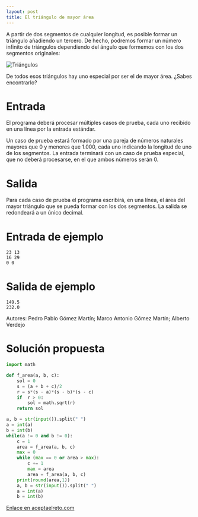 ```yaml
---
layout: post
title: El triángulo de mayor área
---
```


A partir de dos segmentos de cualquier longitud, es posible formar un triángulo añadiendo un tercero. De hecho, podremos formar un número 
infinito de triángulos dependiendo del ángulo que formemos con los dos segmentos originales:

![Triángulos](https://www.aceptaelreto.com/pub/problems/v003/50/st/statements/Spanish/Triangulos.svg)

De todos esos triángulos hay uno especial por ser el de mayor área. ¿Sabes encontrarlo?

# Entrada

El programa deberá procesar múltiples casos de prueba, cada uno recibido en una línea por la entrada estándar.

Un caso de prueba estará formado por una pareja de números naturales mayores que 0 y menores que 1.000, cada uno indicando la longitud de uno de los segmentos. La entrada terminará con un caso de prueba especial, que no deberá procesarse, en el que ambos números serán 0.

# Salida

Para cada caso de prueba el programa escribirá, en una línea, el área del mayor triángulo que se pueda formar con los dos segmentos. La salida se redondeará a un único decimal.

# Entrada de ejemplo

```
23 13
16 29
0 0
```

# Salida de ejemplo 

```
149.5
232.0
```

Autores:	Pedro Pablo Gómez Martín; Marco Antonio Gómez Martín; Alberto Verdejo

# Solución propuesta

``` python
import math

def f_area(a, b, c):
    sol = 0
    s = (a + b + c)/2
    r = s*(s - a)*(s - b)*(s - c)
    if  r > 0:
        sol = math.sqrt(r)
    return sol

a, b = str(input()).split(" ")
a = int(a)
b = int(b)
while(a != 0 and b != 0):
    c = 1
    area = f_area(a, b, c)
    max = 0
    while (max == 0 or area > max):
        c += 1
        max = area
        area = f_area(a, b, c)
    print(round(area,1))
    a, b = str(input()).split(" ")
    a = int(a)
    b = int(b)

```



[Enlace en aceptaelreto.com](https://www.aceptaelreto.com/pub/problems/v003/50/st/statements/Spanish/index.html)
